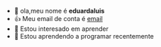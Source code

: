 - 👋 ola,meu nome é **eduardaluis**
- 👍 Meu email de conta é [email](antonio.luis@escola.pr.gov.br)
- 👀 Estou interesado em aprender
- 🌱 Estou aprendendo a programar recentemente
